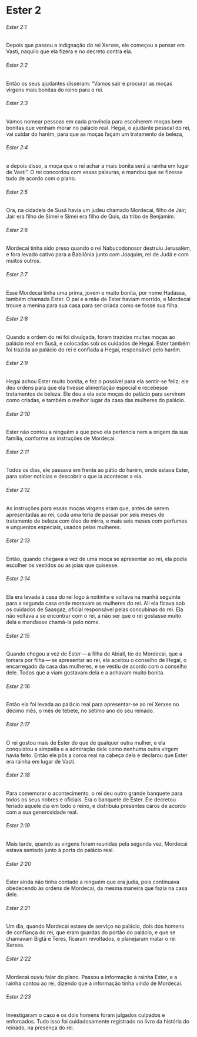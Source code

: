 # Ester 2

###### Ester 2:1

Depois que passou a indignação do rei Xerxes, ele começou a pensar em Vasti, naquilo que ela fizera e no decreto contra ela.

###### Ester 2:2

Então os seus ajudantes disseram: “Vamos sair e procurar as moças virgens mais bonitas do reino para o rei.

###### Ester 2:3

Vamos nomear pessoas em cada província para escolherem moças bem bonitas que venham morar no palácio real. Hegai, o ajudante pessoal do rei, vai cuidar do harém, para que as moças façam um tratamento de beleza,

###### Ester 2:4

e depois disso, a moça que o rei achar a mais bonita será a rainha em lugar de Vasti”. O rei concordou com essas palavras, e mandou que se fizesse tudo de acordo com o plano.

###### Ester 2:5

Ora, na cidadela de Susã havia um judeu chamado Mordecai, filho de Jair; Jair era filho de Simei e Simei era filho de Quis, da tribo de Benjamim.

###### Ester 2:6

Mordecai tinha sido preso quando o rei Nabucodonosor destruiu Jerusalém, e fora levado cativo para a Babilônia junto com Joaquim, rei de Judá e com muitos outros.

###### Ester 2:7

Esse Mordecai tinha uma prima, jovem e muito bonita, por nome Hadassa, também chamada Ester. O pai e a mãe de Ester haviam morrido, e Mordecai trouxe a menina para sua casa para ser criada como se fosse sua filha.

###### Ester 2:8

Quando a ordem do rei foi divulgada, foram trazidas muitas moças ao palácio real em Susã, e colocadas sob os cuidados de Hegai. Ester também foi trazida ao palácio do rei e confiada a Hegai, responsável pelo harém.

###### Ester 2:9

Hegai achou Ester muito bonita, e fez o possível para ela sentir-se feliz; ele deu ordens para que ela tivesse alimentação especial e recebesse tratamentos de beleza. Ele deu a ela sete moças do palácio para servirem como criadas, e também o melhor lugar da casa das mulheres do palácio.

###### Ester 2:10

Ester não contou a ninguém a que povo ela pertencia nem a origem da sua família, conforme as instruções de Mordecai.

###### Ester 2:11

Todos os dias, ele passava em frente ao pátio do harém, onde estava Ester, para saber notícias e descobrir o que ia acontecer a ela.

###### Ester 2:12

As instruções para essas moças virgens eram que, antes de serem apresentadas ao rei, cada uma teria de passar por seis meses de tratamento de beleza com óleo de mirra, e mais seis meses com perfumes e unguentos especiais, usados pelas mulheres.

###### Ester 2:13

Então, quando chegava a vez de uma moça se apresentar ao rei, ela podia escolher os vestidos ou as joias que quisesse.

###### Ester 2:14

Ela era levada à casa do rei logo à noitinha e voltava na manhã seguinte para a segunda casa onde moravam as mulheres do rei. Ali ela ficava sob os cuidados de Saasgaz, oficial responsável pelas concubinas do rei. Ela não voltava a se encontrar com o rei, a não ser que o rei gostasse muito dela e mandasse chamá-la pelo nome.

###### Ester 2:15

Quando chegou a vez de Ester — a filha de Abiail, tio de Mordecai, que a tomara por filha — se apresentar ao rei, ela aceitou o conselho de Hegai, o encarregado da casa das mulheres, e se vestiu de acordo com o conselho dele. Todos que a viam gostavam dela e a achavam muito bonita.

###### Ester 2:16

Então ela foi levada ao palácio real para apresentar-se ao rei Xerxes no décimo mês, o mês de tebete, no sétimo ano do seu reinado.

###### Ester 2:17

O rei gostou mais de Ester do que de qualquer outra mulher, e ela conquistou a simpatia e a admiração dele como nenhuma outra virgem havia feito. Então ele pôs a coroa real na cabeça dela e declarou que Ester era rainha em lugar de Vasti.

###### Ester 2:18

Para comemorar o acontecimento, o rei deu outro grande banquete para todos os seus nobres e oficiais. Era o banquete de Ester. Ele decretou feriado aquele dia em todo o reino, e distribuiu presentes caros de acordo com a sua generosidade real.

###### Ester 2:19

Mais tarde, quando as virgens foram reunidas pela segunda vez, Mordecai estava sentado junto à porta do palácio real.

###### Ester 2:20

Ester ainda não tinha contado a ninguém que era judia, pois continuava obedecendo às ordens de Mordecai, da mesma maneira que fazia na casa dele.

###### Ester 2:21

Um dia, quando Mordecai estava de serviço no palácio, dois dos homens de confiança do rei, que eram guardas do portão do palácio, e que se chamavam Bigtã e Teres, ficaram revoltados, e planejaram matar o rei Xerxes.

###### Ester 2:22

Mordecai ouviu falar do plano. Passou a informação à rainha Ester, e a rainha contou ao rei, dizendo que a informação tinha vindo de Mordecai.

###### Ester 2:23

Investigaram o caso e os dois homens foram julgados culpados e enforcados. Tudo isso foi cuidadosamente registrado no livro da história do reinado, na presença do rei.

